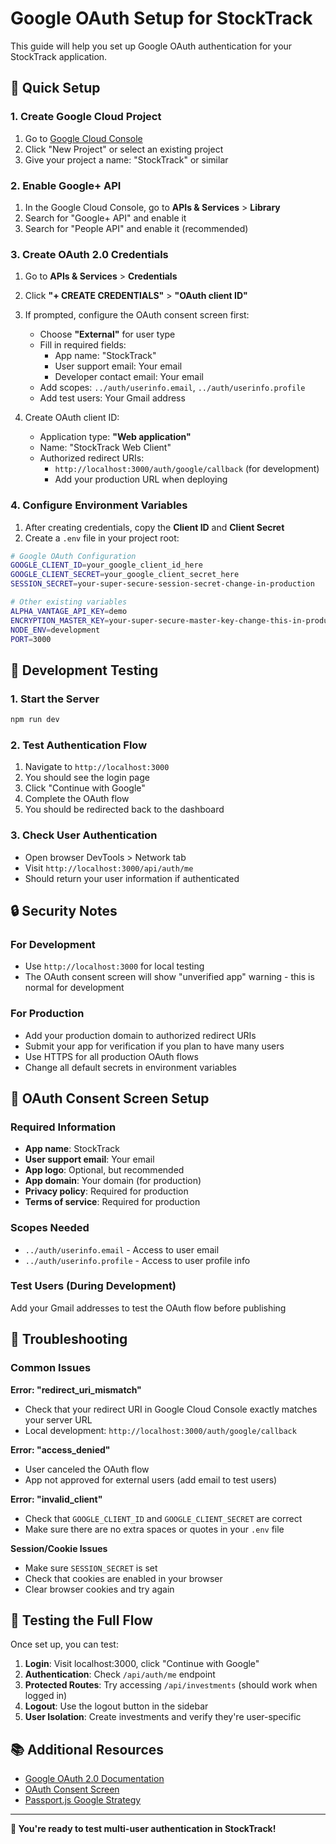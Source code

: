 # Google OAuth Setup for StockTrack

This guide will help you set up Google OAuth authentication for your StockTrack application.

## 🚀 Quick Setup

### 1. Create Google Cloud Project

1. Go to [Google Cloud Console](https://console.cloud.google.com/)
2. Click "New Project" or select an existing project
3. Give your project a name: "StockTrack" or similar

### 2. Enable Google+ API

1. In the Google Cloud Console, go to **APIs & Services** > **Library**
2. Search for "Google+ API" and enable it
3. Search for "People API" and enable it (recommended)

### 3. Create OAuth 2.0 Credentials

1. Go to **APIs & Services** > **Credentials**
2. Click **"+ CREATE CREDENTIALS"** > **"OAuth client ID"**
3. If prompted, configure the OAuth consent screen first:
   - Choose **"External"** for user type
   - Fill in required fields:
     - App name: "StockTrack"
     - User support email: Your email
     - Developer contact email: Your email
   - Add scopes: `../auth/userinfo.email`, `../auth/userinfo.profile`
   - Add test users: Your Gmail address

4. Create OAuth client ID:
   - Application type: **"Web application"**
   - Name: "StockTrack Web Client"
   - Authorized redirect URIs:
     - `http://localhost:3000/auth/google/callback` (for development)
     - Add your production URL when deploying

### 4. Configure Environment Variables

1. After creating credentials, copy the **Client ID** and **Client Secret**
2. Create a `.env` file in your project root:

```bash
# Google OAuth Configuration
GOOGLE_CLIENT_ID=your_google_client_id_here
GOOGLE_CLIENT_SECRET=your_google_client_secret_here
SESSION_SECRET=your-super-secure-session-secret-change-in-production

# Other existing variables
ALPHA_VANTAGE_API_KEY=demo
ENCRYPTION_MASTER_KEY=your-super-secure-master-key-change-this-in-production
NODE_ENV=development
PORT=3000
```

## 🔧 Development Testing

### 1. Start the Server
```bash
npm run dev
```

### 2. Test Authentication Flow

1. Navigate to `http://localhost:3000`
2. You should see the login page
3. Click "Continue with Google"
4. Complete the OAuth flow
5. You should be redirected back to the dashboard

### 3. Check User Authentication

- Open browser DevTools > Network tab
- Visit `http://localhost:3000/api/auth/me`
- Should return your user information if authenticated

## 🔒 Security Notes

### For Development
- Use `http://localhost:3000` for local testing
- The OAuth consent screen will show "unverified app" warning - this is normal for development

### For Production
- Add your production domain to authorized redirect URIs
- Submit your app for verification if you plan to have many users
- Use HTTPS for all production OAuth flows
- Change all default secrets in environment variables

## 📱 OAuth Consent Screen Setup

### Required Information
- **App name**: StockTrack
- **User support email**: Your email
- **App logo**: Optional, but recommended
- **App domain**: Your domain (for production)
- **Privacy policy**: Required for production
- **Terms of service**: Required for production

### Scopes Needed
- `../auth/userinfo.email` - Access to user email
- `../auth/userinfo.profile` - Access to user profile info

### Test Users (During Development)
Add your Gmail addresses to test the OAuth flow before publishing

## 🐛 Troubleshooting

### Common Issues

**Error: "redirect_uri_mismatch"**
- Check that your redirect URI in Google Cloud Console exactly matches your server URL
- Local development: `http://localhost:3000/auth/google/callback`

**Error: "access_denied"**
- User canceled the OAuth flow
- App not approved for external users (add email to test users)

**Error: "invalid_client"**
- Check that `GOOGLE_CLIENT_ID` and `GOOGLE_CLIENT_SECRET` are correct
- Make sure there are no extra spaces or quotes in your `.env` file

**Session/Cookie Issues**
- Make sure `SESSION_SECRET` is set
- Check that cookies are enabled in your browser
- Clear browser cookies and try again

## 🌟 Testing the Full Flow

Once set up, you can test:

1. **Login**: Visit localhost:3000, click "Continue with Google"
2. **Authentication**: Check `/api/auth/me` endpoint
3. **Protected Routes**: Try accessing `/api/investments` (should work when logged in)
4. **Logout**: Use the logout button in the sidebar
5. **User Isolation**: Create investments and verify they're user-specific

## 📚 Additional Resources

- [Google OAuth 2.0 Documentation](https://developers.google.com/identity/protocols/oauth2)
- [OAuth Consent Screen](https://support.google.com/cloud/answer/10311615)
- [Passport.js Google Strategy](http://www.passportjs.org/packages/passport-google-oauth20/)

---

**🎉 You're ready to test multi-user authentication in StockTrack!** 